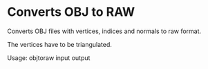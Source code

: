# Converts OBJ to RAW

Converts OBJ files with vertices, indices and normals to raw format. 

The vertices have to be triangulated.

Usage: objtoraw input output
